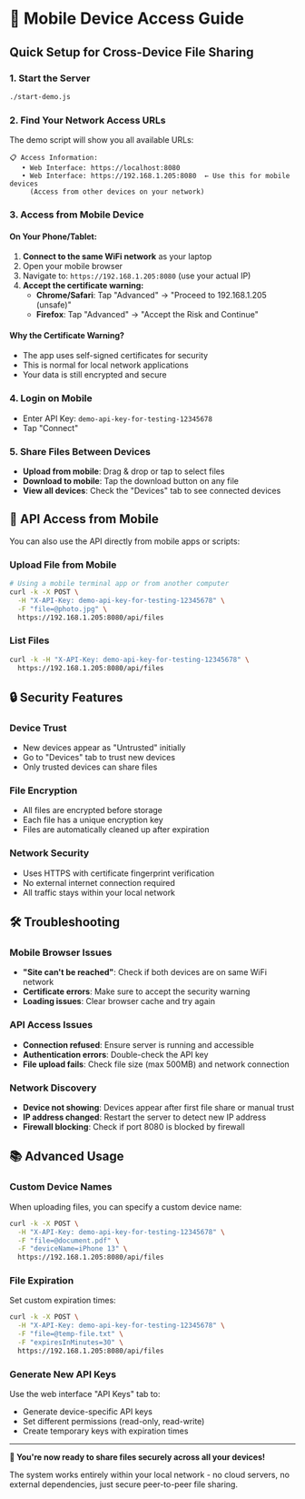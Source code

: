 # 📱 Mobile Device Access Guide

## Quick Setup for Cross-Device File Sharing

### 1. **Start the Server**
```bash
./start-demo.js
```

### 2. **Find Your Network Access URLs**
The demo script will show you all available URLs:
```
📋 Access Information:
   • Web Interface: https://localhost:8080
   • Web Interface: https://192.168.1.205:8080  ← Use this for mobile devices
     (Access from other devices on your network)
```

### 3. **Access from Mobile Device**

#### On Your Phone/Tablet:
1. **Connect to the same WiFi network** as your laptop
2. Open your mobile browser
3. Navigate to: `https://192.168.1.205:8080` (use your actual IP)
4. **Accept the certificate warning:**
   - **Chrome/Safari**: Tap "Advanced" → "Proceed to 192.168.1.205 (unsafe)"
   - **Firefox**: Tap "Advanced" → "Accept the Risk and Continue"

#### Why the Certificate Warning?
- The app uses self-signed certificates for security
- This is normal for local network applications
- Your data is still encrypted and secure

### 4. **Login on Mobile**
- Enter API Key: `demo-api-key-for-testing-12345678`
- Tap "Connect"

### 5. **Share Files Between Devices**
- **Upload from mobile**: Drag & drop or tap to select files
- **Download to mobile**: Tap the download button on any file
- **View all devices**: Check the "Devices" tab to see connected devices

## 🔧 API Access from Mobile

You can also use the API directly from mobile apps or scripts:

### Upload File from Mobile
```bash
# Using a mobile terminal app or from another computer
curl -k -X POST \
  -H "X-API-Key: demo-api-key-for-testing-12345678" \
  -F "file=@photo.jpg" \
  https://192.168.1.205:8080/api/files
```

### List Files
```bash
curl -k -H "X-API-Key: demo-api-key-for-testing-12345678" \
  https://192.168.1.205:8080/api/files
```

## 🔒 Security Features

### Device Trust
- New devices appear as "Untrusted" initially
- Go to "Devices" tab to trust new devices
- Only trusted devices can share files

### File Encryption
- All files are encrypted before storage
- Each file has a unique encryption key
- Files are automatically cleaned up after expiration

### Network Security
- Uses HTTPS with certificate fingerprint verification
- No external internet connection required
- All traffic stays within your local network

## 🛠️ Troubleshooting

### Mobile Browser Issues
- **"Site can't be reached"**: Check if both devices are on same WiFi network
- **Certificate errors**: Make sure to accept the security warning
- **Loading issues**: Clear browser cache and try again

### API Access Issues
- **Connection refused**: Ensure server is running and accessible
- **Authentication errors**: Double-check the API key
- **File upload fails**: Check file size (max 500MB) and network connection

### Network Discovery
- **Device not showing**: Devices appear after first file share or manual trust
- **IP address changed**: Restart the server to detect new IP address
- **Firewall blocking**: Check if port 8080 is blocked by firewall

## 📚 Advanced Usage

### Custom Device Names
When uploading files, you can specify a custom device name:
```bash
curl -k -X POST \
  -H "X-API-Key: demo-api-key-for-testing-12345678" \
  -F "file=@document.pdf" \
  -F "deviceName=iPhone 13" \
  https://192.168.1.205:8080/api/files
```

### File Expiration
Set custom expiration times:
```bash
curl -k -X POST \
  -H "X-API-Key: demo-api-key-for-testing-12345678" \
  -F "file=@temp-file.txt" \
  -F "expiresInMinutes=30" \
  https://192.168.1.205:8080/api/files
```

### Generate New API Keys
Use the web interface "API Keys" tab to:
- Generate device-specific API keys
- Set different permissions (read-only, read-write)
- Create temporary keys with expiration times

---

**🎉 You're now ready to share files securely across all your devices!**

The system works entirely within your local network - no cloud servers, no external dependencies, just secure peer-to-peer file sharing.